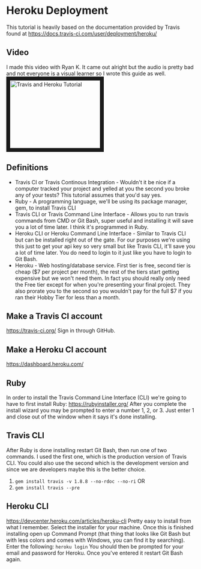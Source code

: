 # Heroku Deployment
This tutorial is heavily based on the documentation provided by Travis found at https://docs.travis-ci.com/user/deployment/heroku/

## Video
I made this video with Ryan K. It came out alright but the audio is pretty bad and not everyone is a visual learner so I wrote this guide as well.
<a href="http://www.youtube.com/watch?feature=player_embedded&v=SJY_kbk-YcA" target="_blank"><img src="http://img.youtube.com/vi/SJY_kbk-YcA/0.jpg" 
alt="Travis and Heroku Tutorial" width="240" height="180" border="10" /></a>

## Definitions
* Travis CI or Travis Continous Integration - Wouldn't it be nice if a computer tracked your project and yelled at you the second you broke any of your tests? This tutorial assumes that you'd say yes.
* Ruby - A programming language, we'll be using its package manager, gem, to install Travis CLI
* Travis CLI or Travis Command Line Interface - Allows you to run travis commands from CMD or Git Bash, super useful and installing it will save you a lot of time later. I think it's programmed in Ruby.
* Heroku CLI or Heroku Command Line Interface - Similar to Travis CLI but can be installed right out of the gate. For our purposes we're using this just to get your api key so very small but like Travis CLI, it'll save you a lot of time later. You do need to login to it just like you have to login to Git Bash.
* Heroku - Web hosting/database service. First tier is free, second tier is cheap ($7 per project per month), the rest of the tiers start getting expensive but we won't need them. In fact you should really only need the Free tier except for when you're presenting your final project. They also prorate you to the second so you wouldn't pay for the full $7 if you ran their Hobby Tier for less than a month.

## Make a Travis CI account
https://travis-ci.org/
Sign in through GitHub.

## Make a Heroku CI account
https://dashboard.heroku.com/

## Ruby
In order to install the Travis Command Line Interface (CLI) we're going to have to first install Ruby: https://rubyinstaller.org/
After you complete the install wizard you may be prompted to enter a number 1, 2, or 3. Just enter 1 and close out of the window when it says it's done installing.

## Travis CLI
After Ruby is done installing restart Git Bash, then run one of two commands. I used the first one, which is the production version of Travis CLI. You could also use the second which is the development version and since we are developers maybe this is the better choice.
1. `gem install travis -v 1.8.8 --no-rdoc --no-ri`
OR
1. `gem install travis --pre`

## Heroku CLI
https://devcenter.heroku.com/articles/heroku-cli
Pretty easy to install from what I remember. Select the installer for your machine. Once this is finished installing open up Command Prompt (that thing that looks like Git Bash but with less colors and comes with Windows, you can find it by searching). Enter the following:
`heroku login`
You should then be prompted for your email and password for Heroku. Once you've entered it restart Git Bash again.